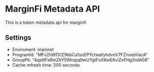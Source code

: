 # MarginFi Metadata API

This is a token metadata api for marginfi

## Settings

- Enviroment: mainnet
- ProgramId: "MFv2hWf31Z9kbCa1snEPYctwafyhdvnV7FZnsebVacA"
- GroupPk: "4qp6Fx6tnZkY5Wropq9wUYgtFxXKwE6viZxFHg3rdAG8"
- Cache refresh time: 200 seconds
